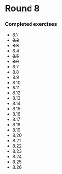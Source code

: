 # Round 8

### Completed exercises


* ~~8.1~~
* ~~8.2~~
* ~~8.3~~
* ~~8.4~~
* ~~8.5~~
* ~~8.6~~
* ~~8.7~~
* 8.8
* 8.9
* 8.10
* 8.11
* 8.12
* 8.13
* 8.14
* 8.15
* 8.16
* 8.17
* 8.18
* 8.19
* 8.20
* 8.21
* 8.22
* 8.23
* 8.24
* 8.25
* 8.26
